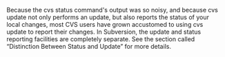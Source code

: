 Because the cvs status command's output was so noisy, and because cvs update not only performs an update, but also reports the status of your local changes, most CVS users have grown accustomed to using cvs update to report their changes. In Subversion, the update and status reporting facilities are completely separate. See the section called “Distinction Between Status and Update” for more details.
